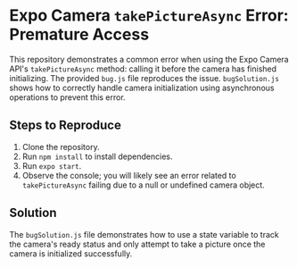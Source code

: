 # Expo Camera `takePictureAsync` Error: Premature Access

This repository demonstrates a common error when using the Expo Camera API's `takePictureAsync` method: calling it before the camera has finished initializing.  The provided `bug.js` file reproduces the issue.  `bugSolution.js` shows how to correctly handle camera initialization using asynchronous operations to prevent this error.

## Steps to Reproduce

1. Clone the repository.
2. Run `npm install` to install dependencies.
3. Run `expo start`.
4. Observe the console; you will likely see an error related to `takePictureAsync` failing due to a null or undefined camera object.

## Solution

The `bugSolution.js` file demonstrates how to use a state variable to track the camera's ready status and only attempt to take a picture once the camera is initialized successfully.